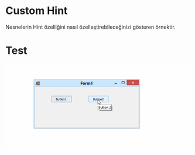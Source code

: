 Custom Hint
===========

Nesnelerin Hint özelliğini nasıl özelleştirebileceğinizi gösteren örnektir.


Test
===========
![alt tag](https://github.com/ismailkocacan/Custom-Hint/blob/master/Test/buttons.gif)